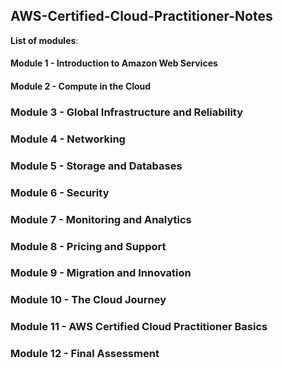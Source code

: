## AWS-Certified-Cloud-Practitioner-Notes

**List of modules**:
#### Module 1 - Introduction to Amazon Web Services
#### Module 2 - Compute in the Cloud
### Module 3 - Global Infrastructure and Reliability
### Module 4 - Networking
### Module 5 - Storage and Databases
### Module 6 - Security
### Module 7 - Monitoring and Analytics
### Module 8 - Pricing and Support
### Module 9 - Migration and Innovation
### Module 10 - The Cloud Journey
### Module 11 - AWS Certified Cloud Practitioner Basics
### Module 12 - Final Assessment

